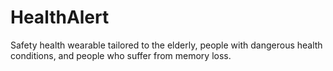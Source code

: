 # HealthAlert
Safety health wearable tailored to the elderly, people with dangerous health conditions, and people who suffer from memory loss.
